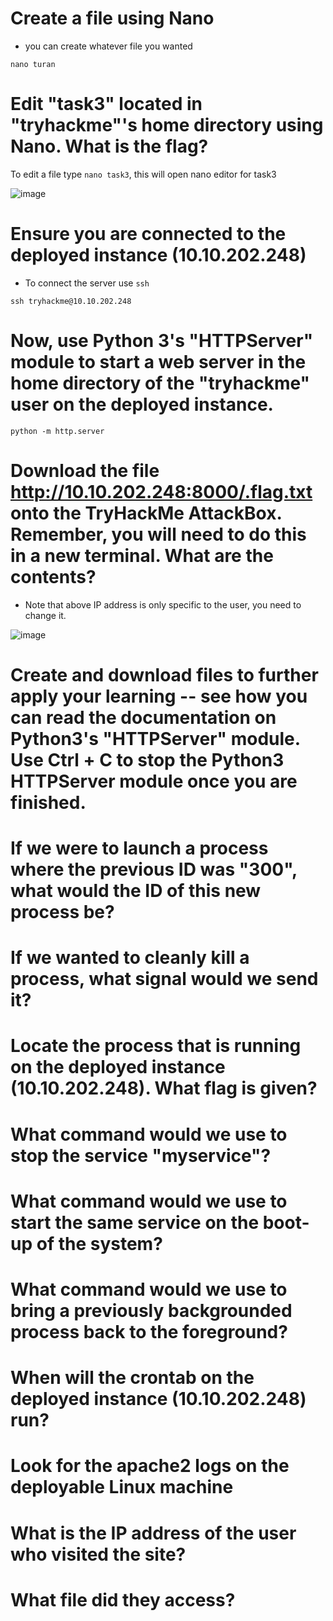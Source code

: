 # Create a file using Nano

- you can create whatever file you wanted

`nano turan`

# Edit "task3" located in "tryhackme"'s home directory using Nano. What is the flag?

To edit a file type `nano task3`, this will open nano editor for task3

![image](https://github.com/ShTuran/tryhackme-linux.fundamentals/assets/111232034/1d827519-bc1e-4d76-a307-307590e252ba)


# Ensure you are connected to the deployed instance (10.10.202.248)

- To connect the server use `ssh`

`ssh tryhackme@10.10.202.248` 

#  Now, use Python 3's "HTTPServer" module to start a web server in the home directory of the "tryhackme" user on the deployed instance.

`python -m http.server`

# Download the file http://10.10.202.248:8000/.flag.txt onto the TryHackMe AttackBox. Remember, you will need to do this in a new terminal. What are the contents?

- Note that above IP address is only specific to the user, you need to change it.

![image](https://github.com/ShTuran/tryhackme-linux.fundamentals/assets/111232034/598abeee-9df1-449c-924e-05ee9d91dbd7)


# Create and download files to further apply your learning -- see how you can read the documentation on Python3's "HTTPServer" module.  Use Ctrl + C to stop the Python3 HTTPServer module once you are finished.


#  If we were to launch a process where the previous ID was "300", what would the ID of this new process be?

#  If we wanted to cleanly kill a process, what signal would we send it?

#  Locate the process that is running on the deployed instance (10.10.202.248). What flag is given?




# What command would we use to stop the service "myservice"?

# What command would we use to start the same service on the boot-up of the system?
# What command would we use to bring a previously backgrounded process back to the foreground?
# When will the crontab on the deployed instance (10.10.202.248) run?


# Look for the apache2 logs on the deployable Linux machine

# What is the IP address of the user who visited the site?

# What file did they access?


